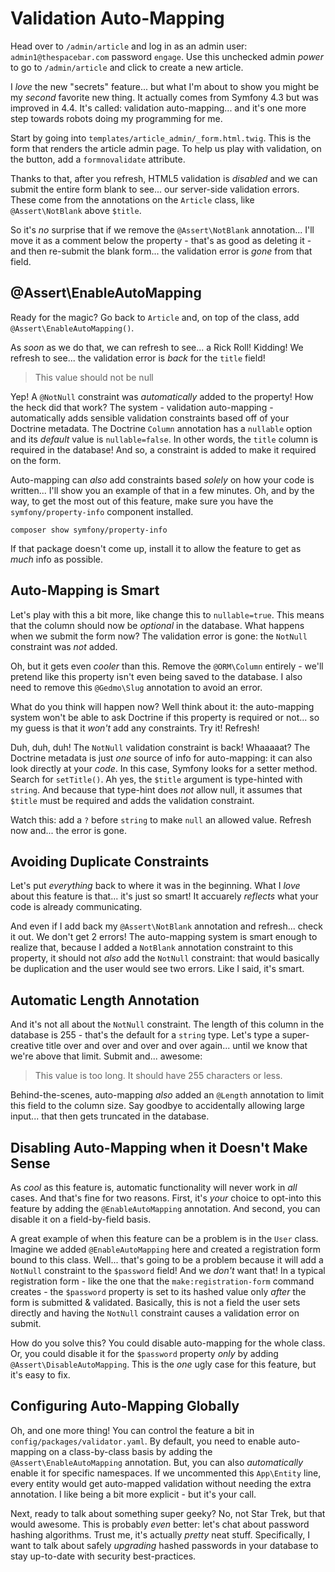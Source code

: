 # Validation Auto-Mapping

Head over to `/admin/article` and log in as an admin user:
`admin1@thespacebar.com` password `engage`. Use this unchecked admin *power*
to go to `/admin/article` and click to create a new article.

I *love* the new "secrets" feature... but what I'm about to show you might be
my *second* favorite new thing. It actually comes from Symfony 4.3 but was
improved in 4.4. It's called: validation auto-mapping... and it's one more step
towards robots doing my programming for me.

Start by going into `templates/article_admin/_form.html.twig`. This is the form
that renders the article admin page. To help us play with validation, on the button,
add a `formnovalidate` attribute.

Thanks to that, after you refresh, HTML5 validation is *disabled* and we can submit
the entire form blank to see... our server-side validation errors. These come from
the annotations on the `Article` class, like `@Assert\NotBlank` above `$title`.

So it's *no* surprise that if we remove the `@Assert\NotBlank` annotation...
I'll move it as a comment below the property - that's as good as deleting it - and
then re-submit the blank form... the validation error is *gone* from that field.

## @Assert\EnableAutoMapping

Ready for the magic? Go back to `Article` and, on top of the class, add
`@Assert\EnableAutoMapping()`.

As *soon* as we do that, we can refresh to see... a Rick Roll! Kidding! We refresh
to see... the validation error is *back* for the `title` field!

> This value should not be null

Yep! A `@NotNull` constraint was *automatically* added to the property! How the
heck did that work? The system - validation auto-mapping - automatically adds
sensible validation constraints based off of your Doctrine metadata. The
Doctrine `Column` annotation has a `nullable` option and its *default* value is
`nullable=false`. In other words, the `title` column is required in the database!
And so, a constraint is added to make it required on the form.

Auto-mapping can *also* add constraints based *solely* on how your code is written...
I'll show you an example of that in a few minutes. Oh, and by the way, to get the
most out of this feature, make sure you have the `symfony/property-info` component
installed.

```terminal-silent
composer show symfony/property-info
```

If that package doesn't come up, install it to allow the feature to get as *much*
info as possible.

## Auto-Mapping is Smart

Let's play with this a bit more, like change this to `nullable=true`. This means
that the column should now be *optional* in the database. What happens when we
submit the form now? The validation error is gone: the `NotNull` constraint was
*not* added.

Oh, but it gets even *cooler* than this. Remove the `@ORM\Column` entirely - we'll
pretend like this property isn't even being saved to the database. I also need
to remove this `@Gedmo\Slug` annotation to avoid an error.

What do you think will happen now? Well think about it: the auto-mapping system
won't be able to ask Doctrine if this property is required or not... so my guess
is that it *won't* add any constraints. Try it! Refresh!

Duh, duh, duh! The `NotNull` validation constraint is back! Whaaaaat? The
Doctrine metadata is just *one* source of info for auto-mapping: it can also
look directly at your *code*. In this case, Symfony looks for a setter method.
Search for `setTitle()`. Ah yes, the `$title` argument is type-hinted with
`string`. And because that type-hint does *not* allow null, it assumes that
`$title` must be required and adds the validation constraint.

Watch this: add a `?` before `string` to make `null` an allowed value. Refresh
now and... the error is gone.

## Avoiding Duplicate Constraints

Let's put *everything* back to where it was in the beginning. What I *love*
about this feature is that... it's just so smart! It accuarely *reflects*
what your code is already communicating.

And even if I add back my `@Assert\NotBlank` annotation and refresh... check
it out. We don't get 2 errors! The auto-mapping system is smart enough to realize
that, because I added a `NotBlank` annotation constraint to this property, it should
not *also* add the `NotNull` constraint: that would basically be duplication and
the user would see two errors. Like I said, it's smart.

## Automatic Length Annotation

And it's not all about the `NotNull` constraint. The length of this column in the
database is 255 - that's the default for a `string` type. Let's type a super-creative
title over and over and over and over again... until we know that we're above that
limit. Submit and... awesome:

> This value is too long. It should have 255 characters or less.

Behind-the-scenes, auto-mapping *also* added an `@Length` annotation to limit this
field to the column size. Say goodbye to accidentally allowing large input... that
then gets truncated in the database.

## Disabling Auto-Mapping when it Doesn't Make Sense

As *cool* as this feature is, automatic functionality will never work in *all*
cases. And that's fine for two reasons. First, it's *your* choice to opt-into
this feature by adding the `@EnableAutoMapping` annotation. And second, you can
disable it on a field-by-field basis.

A great example of when this feature can be a problem is in the `User` class.
Imagine we added `@EnableAutoMapping` here and created a registration form bound
to this class. Well... that's going to be a problem because it will add
a `NotNull` constraint to the `$password` field! And we *don't* want that!
In a typical registration form - like the one that the `make:registration-form`
command creates - the `$password` property is set to its hashed value only
*after* the form is submitted & validated. Basically, this is not a field the
user sets directly and having the `NotNull` constraint causes a validation error
on submit.

How do you solve this? You could disable auto-mapping for the whole class. Or,
you could disable it for the `$password` property *only* by adding
`@Assert\DisableAutoMapping`. This is the *one* ugly case for this feature, but
it's easy to fix.

## Configuring Auto-Mapping Globally

Oh, and one more thing! You can control the feature a bit in
`config/packages/validator.yaml`. By default, you need to enable auto-mapping
on a class-by-class basis by adding the `@Assert\EnableAutoMapping` annotation.
But, you can also *automatically* enable it for specific namespaces. If we
uncommented this `App\Entity` line, every entity would get auto-mapped
validation without needing the extra annotation. I like being a bit more explicit -
but it's your call.

Next, ready to talk about something super geeky? No, not Star Trek, but that
would awesome. This is probably *even* better: let's chat about password
hashing algorithms. Trust me, it's actually *pretty* neat stuff. Specifically,
I want to talk about safely *upgrading* hashed passwords in your database to stay
up-to-date with security best-practices.
